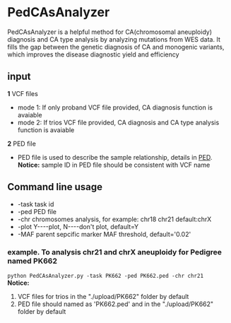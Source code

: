 # PedCAsAnalyzer
PedCAsAnalyzer is a helpful method for CA(chromosomal aneuploidy) diagnosis and CA type analysis by analyzing mutations from WES data. It fills the gap between the genetic diagnosis of CA and monogenic variants, which improves the disease diagnostic yield and efficiency

## input
**1** VCF files
* mode 1: If only proband VCF file provided, CA diagnosis function is avaiable
* mode 2: If trios VCF file provided, CA diagnosis and CA type analysis function is avaiable

**2** PED file
* PED file is used to describe the sample relationship, details in [PED](https://gatk.broadinstitute.org/hc/en-us/articles/360035531972-PED-Pedigree-format).   
**Notice:** sample ID in PED file should be consistent with VCF name

## Command line usage
* -task task id
* -ped PED file
* -chr chromosomes analysis, for example: chr18 chr21 default:chrX
* -plot Y----plot, N----don't plot, default=Y
* -MAF parent sepcific marker MAF threshold, default='0.02'

### example. To analysis chr21 and chrX aneuploidy for Pedigree named PK662   
```python PedCAsAnalyzer.py -task PK662 -ped PK662.ped -chr chr21```    
**Notice:** 
1. VCF files for trios in the "./upload/PK662" folder by default
2. PED file should named as 'PK662.ped' and in the "./upload/PK662" folder by default

